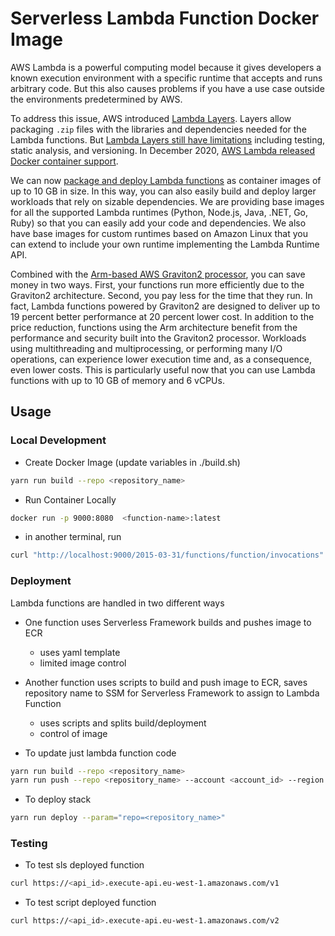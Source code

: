 # Serverless Lambda Function Docker Image

AWS Lambda is a powerful computing model because it gives developers a known execution environment with a specific runtime that accepts and runs arbitrary code. But this also causes problems if you have a use case outside the environments predetermined by AWS.

To address this issue, AWS introduced [Lambda Layers](https://docs.aws.amazon.com/lambda/latest/dg/configuration-layers.html). Layers allow packaging `.zip` files with the libraries and dependencies needed for the Lambda functions. But [Lambda Layers still have limitations](https://lumigo.io/blog/lambda-layers-when-to-use-it/) including testing, static analysis, and versioning. In December 2020, [AWS Lambda released Docker container support](https://aws.amazon.com/blogs/aws/new-for-aws-lambda-container-image-support/). 

We can now [package and deploy Lambda functions](https://aws.amazon.com/blogs/aws/new-for-aws-lambda-container-image-support/) as container images of up to 10 GB in size. In this way, you can also easily build and deploy larger workloads that rely on sizable dependencies. We are providing base images for all the supported Lambda runtimes (Python, Node.js, Java, .NET, Go, Ruby) so that you can easily add your code and dependencies. We also have base images for custom runtimes based on Amazon Linux that you can extend to include your own runtime implementing the Lambda Runtime API.

Combined with the [Arm-based AWS Graviton2 processor](https://aws.amazon.com/blogs/aws/aws-lambda-functions-powered-by-aws-graviton2-processor-run-your-functions-on-arm-and-get-up-to-34-better-price-performance/), you can save money in two ways. First, your functions run more efficiently due to the Graviton2 architecture. Second, you pay less for the time that they run. In fact, Lambda functions powered by Graviton2 are designed to deliver up to 19 percent better performance at 20 percent lower cost. In addition to the price reduction, functions using the Arm architecture benefit from the performance and security built into the Graviton2 processor. Workloads using multithreading and multiprocessing, or performing many I/O operations, can experience lower execution time and, as a consequence, even lower costs. This is particularly useful now that you can use Lambda functions with up to 10 GB of memory and 6 vCPUs.


## Usage

### Local Development

- Create Docker Image (update variables in ./build.sh)
```bash
yarn run build --repo <repository_name>
```

- Run Container Locally
```bash
docker run -p 9000:8080  <function-name>:latest
```

- in another terminal, run
```bash
curl "http://localhost:9000/2015-03-31/functions/function/invocations"
```

### Deployment

Lambda functions are handled in two different ways
- One function uses Serverless Framework builds and pushes image to ECR
    - uses yaml template
    - limited image control
- Another function uses scripts to build and push image to ECR, saves repository name to SSM for Serverless Framework to assign to Lambda Function
    - uses scripts and splits build/deployment
    - control of image

- To update just lambda function code
```bash
yarn run build --repo <repository_name>
yarn run push --repo <repository_name> --account <account_id> --region <region>
```

- To deploy stack
```bash
yarn run deploy --param="repo=<repository_name>"
```

### Testing

- To test sls deployed function
```bash
curl https://<api_id>.execute-api.eu-west-1.amazonaws.com/v1
```

- To test script deployed function
```bash
curl https://<api_id>.execute-api.eu-west-1.amazonaws.com/v2
```
